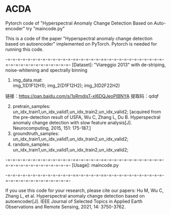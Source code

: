 # ACDA
Pytorch code of "Hyperspectral Anomaly Change Detection Based on Auto-encoder"
try "maincode.py"

This is a code of the paper "Hyperspectral anomaly change detection based on autoencoder" implemented on PyTorch.
Pytorch is needed for running this code.

-=-=-=-=-=-=-=-=-=-=-=-=-=-==-=-=-=-=-==-=-=-=-=-=-=-=-=-=-=-=-=-=-=-=-=-=-=-=-=-=-=-=-=-
[Dataset]: "Viareggio 2013" with de-striping, noise-whitening and spectrally binning
1.   img_data.mat:    
img_1(D1F12H1);   img_2(D1F12H2);    img_3(D2F22H2)

链接：https://pan.baidu.com/s/1sRmdjsT-xl6DQJeoPIBNYA 
提取码：qdqf


2.   pretrain_samples:     
un_idx_train1,un_idx_valid1,un_idx_train2,un_idx_valid2;  [acquired from the pre-detection result of USFA, Wu C, Zhang L, Du B. Hyperspectral anomaly change detection with slow feature analysis[J]. Neurocomputing, 2015, 151: 175-187.]
3.  groundtruth_samples:     
un_idx_train1,un_idx_valid1,un_idx_train2,un_idx_valid2;
4.   random_samples:     un_idx_train1,un_idx_valid1,un_idx_train2,un_idx_valid2;

-=-=-=-=-=-=-=-=-=-=-=-=-=-==-=-=-=-=-==-=-=-=-=-=-=-=-=-=-=-=-=-=-=-=-=-=-=-=-=-=-=-=-=-
[Usage]:  maincode.py

-=-=-=-=-=-=-=-=-=-=-=-=-=-==-=-=-=-=-==-=-=-=-=-=-=-=-=-=-=-=-=-=-=-=-=-=-=-=-=-=-=-=-=-

If you use this code for your research, please cite our papers:
Hu M, Wu C, Zhang L, et al. Hyperspectral anomaly change detection based on autoencoder[J]. IEEE Journal of Selected Topics in Applied Earth Observations and Remote Sensing, 2021, 14: 3750-3762.
